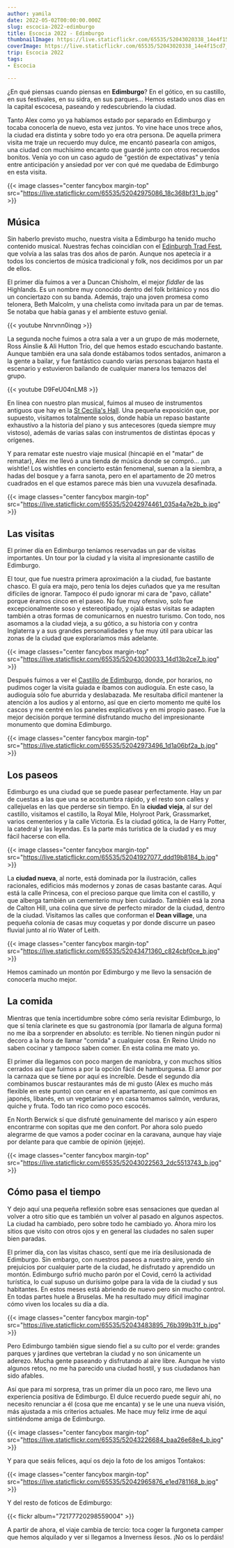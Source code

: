 ```yaml
---
author: yamila
date: 2022-05-02T00:00:00.000Z
slug: escocia-2022-edimburgo
title: Escocia 2022 - Edimburgo
thumbnailImage: https://live.staticflickr.com/65535/52043020338_14e4f15cd7_z.jpg
coverImage: https://live.staticflickr.com/65535/52043020338_14e4f15cd7_b.jpg
trip: Escocia 2022
tags:
- Escocia

---
```


¿En qué piensas cuando piensas en **Edimburgo**? En el gótico, en su castillo, en sus festivales, en su sidra, en sus parques... Hemos estado unos días en la capital escocesa, paseando y redescubriendo la ciudad.

<!--more-->

Tanto Alex como yo ya habíamos estado por separado en Edimburgo y tocaba conocerla de nuevo, esta vez juntos. Yo vine hace unos trece años, la ciudad era distinta y sobre todo yo era otra persona. De aquella primera visita me traje un recuerdo muy dulce, me encantó pasearla con amigos, una ciudad con muchísimo encanto que guardé junto con otros recuerdos bonitos. Venía yo con un caso agudo de "gestión de expectativas" y tenía entre anticipación y ansiedad por ver con qué me quedaba de Edimburgo en esta visita.

{{< image classes="center fancybox margin-top" src="https://live.staticflickr.com/65535/52042975086_18c368bf31_b.jpg" >}}

## Música

Sin haberlo previsto mucho, nuestra visita a Edimburgo ha tenido mucho contenido musical. Nuestras fechas coincidían con el <a href="https://edinburghtradfest.com/" target="_blank">Edinburgh Trad Fest</a>, que volvía a las salas tras dos años de parón. Aunque nos apetecía ir a todos los conciertos de música tradicional y folk, nos decidimos por un par de ellos.

El primer día fuimos a ver a Duncan Chisholm, el mejor _fiddler_ de las Highlands. Es un nombre muy conocido dentro del folk británico y nos dio un conciertazo con su banda. Además, trajo una joven promesa como telonera, Beth Malcolm, y una chelista como invitada para un par de temas. Se notaba que había ganas y el ambiente estuvo genial.

{{< youtube Nnrvnn0inqg >}}

La segunda noche fuimos a otra sala a ver a un grupo de más modernete, Ross Ainslie & Ali Hutton Trio, del que hemos estado escuchando bastante. Aunque también era una sala donde estábamos todos sentados, animaron a la gente a bailar, y fue fantástico cuando varias personas bajaron hasta el escenario y estuvieron bailando de cualquier manera los temazos del grupo.

{{< youtube D9FeU04nLM8 >}}

En línea con nuestro plan musical, fuimos al museo de instrumentos antiguos que hay en la <a href="https://www.stcecilias.ed.ac.uk/" target="_blank">St Cecilia's Hall</a>. Una pequeña exposición que, por supuesto, visitamos totalmente solos, donde había un repaso bastante exhaustivo a la historia del piano y sus antecesores (queda siempre muy vistoso), además de varias salas con instrumentos de distintas épocas y orígenes.

Y para rematar este nuestro viaje musical (hincapié en el "matar" de rematar), Alex me llevó a una tienda de música donde se compró... ¡un wishtle! Los wishtles en concierto están fenomenal, suenan a la siembra, a hadas del bosque y a farra sanota, pero en el apartamento de 20 metros cuadrados en el que estamos parece más bien una vuvuzela desafinada.

{{< image classes="center fancybox margin-top" src="https://live.staticflickr.com/65535/52042974461_035a4a7e2b_b.jpg" >}}

## Las visitas

El primer día en Edimburgo teníamos reservadas un par de visitas importantes. Un tour por la ciudad y la visita al impresionante castillo de Edimburgo.

El tour, que fue nuestra primera aproximación a la ciudad, fue bastante chasco. El guía era majo, pero tenía los dejes cuñados que ya me resultan difíciles de ignorar. Tampoco él pudo ignorar mi cara de "pavo, cállate" porque éramos cinco en el paseo. No fue muy ofensivo, solo fue excepcionalmente soso y estereotipado, y ojalá estas visitas se adapten también a otras formas de comunicarnos en nuestro turismo. Con todo, nos asomamos a la ciudad vieja, a su gótico, a su historia con y contra Inglaterra y a sus grandes personalidades y fue muy útil para ubicar las zonas de la ciudad que exploraríamos más adelante.

{{< image classes="center fancybox margin-top" src="https://live.staticflickr.com/65535/52043030033_14d13b2ce7_b.jpg" >}}

Después fuimos a ver el <a href="https://www.edinburghcastle.scot/" target="_blank">Castillo de Edimburgo</a>, donde, por horarios, no pudimos coger la visita guiada e íbamos con audioguía. En este caso, la audioguía sólo fue aburrida y deslabazada. Me resultaba difícil mantener la atención a los audios y al entorno, así que en cierto momento me quité los cascos y me centré en los paneles explicativos y en mi propio paseo. Fue la mejor decisión porque terminé disfrutando mucho del impresionante monumento que domina Edimburgo.

{{< image classes="center fancybox margin-top" src="https://live.staticflickr.com/65535/52042973496_1d1a06bf2a_b.jpg" >}}

## Los paseos

Edimburgo es una ciudad que se puede pasear perfectamente. Hay un par de cuestas a las que una se acostumbra rápido, y el resto son calles y callejuelas en las que perderse sin tiempo. En la **ciudad vieja**, al sur del castillo, visitamos el castillo, la Royal Mile, Holyroot Park, Grassmarket, varios cementerios y la calle Victoria. Es la ciudad gótica, la de Harry Potter, la catedral y las leyendas. Es la parte más turística de la ciudad y es muy fácil hacerse con ella.

{{< image classes="center fancybox margin-top" src="https://live.staticflickr.com/65535/52041927077_ddd19b8184_b.jpg" >}}

La **ciudad nueva**, al norte, está dominada por la ilustración, calles racionales, edificios más modernos y zonas de casas bastante caras. Aquí está la calle Princesa, con el precioso parque que limita con el castillo, y que alberga también un cementerio muy bien cuidado. También esá la zona de Calton Hill, una colina que sirve de perfecto mirador de la ciudad, dentro de la ciudad. Visitamos las calles que conforman el **Dean village**, una pequeña colonia de casas muy coquetas y por donde discurre un paseo fluvial junto al río Water of Leith.

{{< image classes="center fancybox margin-top" src="https://live.staticflickr.com/65535/52043471360_c824cbf0ce_b.jpg" >}}

Hemos caminado un montón por Edimburgo y me llevo la sensación de conocerla mucho mejor.

## La comida

Mientras que tenía incertidumbre sobre cómo sería revisitar Edimburgo, lo que sí tenía clarinete es que su gastronomía (por llamarla de alguna forma) no me iba a sorprender en absoluto: es terrible. No tienen ningún pudor ni decoro a la hora de llamar "comida" a cualquier cosa. En Reino Unido no saben cocinar y tampoco saben comer. En esta colina me mato yo.

El primer día llegamos con poco margen de maniobra, y con muchos sitios cerrados así que fuimos a por la opción fácil de hamburguesa. El amor por la carnaza que se tiene por aquí es increíble. Desde el segundo día combinamos buscar restaurantes más de mi gusto (Alex es mucho más flexible en este punto) con cenar en el apartamento, así que comimos en japonés, libanés, en un vegetariano y en casa tomamos salmón, verduras, quiche y fruta. Todo tan rico como poco escocés.

En North Berwick sí que disfruté genuinamente del marisco y aún espero encontrarme con sopitas que me den confort. Por ahora solo puedo alegrarme de que vamos a poder cocinar en la caravana, aunque hay viaje por delante para que cambie de opinión (jejeje).

{{< image classes="center fancybox margin-top" src="https://live.staticflickr.com/65535/52043022563_2dc5513743_b.jpg" >}}

## Cómo pasa el tiempo

Y dejo aquí una pequeña reflexión sobre esas sensaciones que quedan al volver a otro sitio que es también un volver al pasado en algunos aspectos. La ciudad ha cambiado, pero sobre todo he cambiado yo. Ahora miro los sitios que visito con otros ojos y en general las ciudades no salen super bien paradas.

El primer día, con las visitas chasco, sentí que me iría desilusionada de Edimburgo. Sin embargo, con nuestros paseos a nuestro aire, yendo sin prejuicios por cualquier parte de la ciudad, he disfrutado y aprendido un montón. Edimburgo sufrió mucho parón por el Covid, cerró la actividad turística, lo cual supuso un durísimo golpe para la vida de la ciudad y sus habitantes. En estos meses está abriendo de nuevo pero sin mucho control. En todas partes huele a Bruselas. Me ha resultado muy difícil imaginar cómo viven los locales su día a día.

{{< image classes="center fancybox margin-top" src="https://live.staticflickr.com/65535/52043483895_76b399b31f_b.jpg" >}}

Pero Edimburgo también sigue siendo fiel a su culto por el verde: grandes parques y jardines que vertebran la ciudad y no son únicamente un aderezo. Mucha gente paseando y disfrutando al aire libre. Aunque he visto algunos retos, no me ha parecido una ciudad hostil, y sus ciudadanos han sido afables.

Así que para mi sorpresa, tras un primer día un poco raro, me llevo una experiencia positiva de Edimburgo. El dulce recuerdo puede seguir ahí, no necesito renunciar a él (cosa que me encanta) y se le une una nueva visión, más ajustada a mis criterios actuales. Me hace muy feliz irme de aquí sintiéndome amiga de Edimburgo.

{{< image classes="center fancybox margin-top" src="https://live.staticflickr.com/65535/52043226684_baa26e68e4_b.jpg" >}}

Y para que seáis felices, aquí os dejo la foto de los amigos Tontakos:

{{< image classes="center fancybox margin-top" src="https://live.staticflickr.com/65535/52042965876_e1ed781168_b.jpg" >}}

Y del resto de foticos de Edimburgo:

{{< flickr album="72177720298559004" >}}

A partir de ahora, el viaje cambia de tercio: toca coger la furgoneta camper que hemos alquilado y ver si llegamos a Inverness ilesos. ¡No os lo perdáis!
